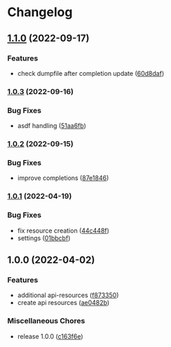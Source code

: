 # Changelog

## [1.1.0](https://github.com/joke/zim-kubectl/compare/v1.0.3...v1.1.0) (2022-09-17)


### Features

* check dumpfile after completion update ([60d8daf](https://github.com/joke/zim-kubectl/commit/60d8daffc2304d97a09405b9ccf9a4234cfed42b))

### [1.0.3](https://github.com/joke/zim-kubectl/compare/v1.0.2...v1.0.3) (2022-09-16)


### Bug Fixes

* asdf handling ([51aa6fb](https://github.com/joke/zim-kubectl/commit/51aa6fbd6a0beeca39b5810a12ed475952bd9fd1))

### [1.0.2](https://github.com/joke/zim-kubectl/compare/v1.0.1...v1.0.2) (2022-09-15)


### Bug Fixes

* improve completions ([87e1846](https://github.com/joke/zim-kubectl/commit/87e18460f8830a64efa63bab614d90890b8159be))

### [1.0.1](https://github.com/joke/zim-kubectl/compare/v1.0.0...v1.0.1) (2022-04-19)


### Bug Fixes

* fix resource creation ([44c448f](https://github.com/joke/zim-kubectl/commit/44c448f07f7c4532ab7b920e204c577b1ef4964a))
* settings ([01bbcbf](https://github.com/joke/zim-kubectl/commit/01bbcbf3cd3bd8841a99d432736c06ee023f403f))

## 1.0.0 (2022-04-02)


### Features

* additional api-resources ([f873350](https://github.com/joke/zim-kubectl/commit/f873350a104e391eb0a174529d335f0c11d1aee6))
* create api resources ([ae0482b](https://github.com/joke/zim-kubectl/commit/ae0482b7c64cdc7304e238c7c699af1601291840))


### Miscellaneous Chores

* release 1.0.0 ([c163f6e](https://github.com/joke/zim-kubectl/commit/c163f6ece5f15ab77369e32a4cbb183e26c33809))
